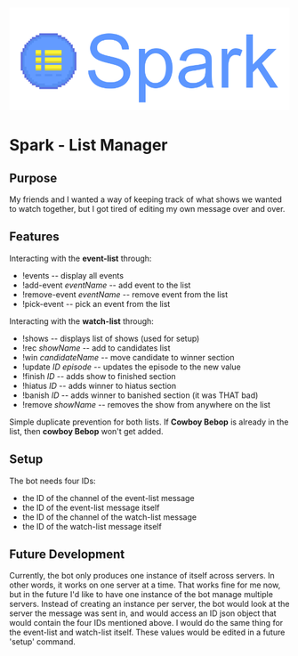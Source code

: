 <h1 align="center">
<img src="resources/banner.png"/>
</h1>

# Spark - List Manager

## Purpose
My friends and I wanted a way of keeping track of what shows we wanted to watch
together, but I got tired of editing my own message over and over.

## Features
Interacting with the **event-list** through:
* !events -- display all events
* !add-event *eventName* -- add event to the list
* !remove-event *eventName* -- remove event from the list
* !pick-event -- pick an event from the list

Interacting with the **watch-list** through:
* !shows -- displays list of shows (used for setup)
* !rec *showName* -- add to candidates list
* !win *candidateName* -- move candidate to winner section
* !update *ID* *episode* -- updates the episode to the new value
* !finish *ID* -- adds show to finished section
* !hiatus *ID* -- adds winner to hiatus section
* !banish *ID* -- adds winner to banished section (it was THAT bad)
* !remove *showName* -- removes the show from anywhere on the list

Simple duplicate prevention for both lists. If **Cowboy Bebop** is already in the list,
then **cowboy Bebop** won't get added.

## Setup
The bot needs four IDs:
* the ID of the channel of the event-list message
* the ID of the event-list message itself
* the ID of the channel of the watch-list message
* the ID of the watch-list message itself

## Future Development
Currently, the bot only produces one instance of itself across servers.
In other words, it works on one server at a time. That works fine for me now,
but in the future I'd like to have one instance of the bot manage multiple
servers. Instead of creating an instance per server, the bot would look at
the server the message was sent in, and would access an ID json object that
would contain the four IDs mentioned above. I would do the same thing for the
event-list and watch-list itself. These values would be edited in a future
'setup' command.
